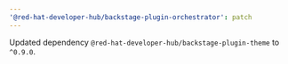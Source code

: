 ```yaml
---
'@red-hat-developer-hub/backstage-plugin-orchestrator': patch
---
```


Updated dependency `@red-hat-developer-hub/backstage-plugin-theme` to `^0.9.0`.
